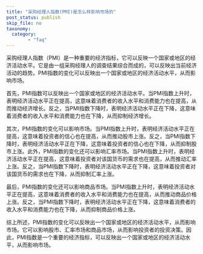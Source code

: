 ```yaml
---
title: "采购经理人指数(PMI)是怎么样影响市场的"
post_status: publish
skip_file: no
taxonomy:
  category:
        - "faq"
---
```


采购经理人指数（PMI）是一种重要的经济指标，它可以反映一个国家或地区的经济活动水平。它是由一组采购经理人的调查结果综合而成的，可以反映出当前经济活动的趋势。PMI指数的变化可以反映出一个国家或地区的经济活动水平，从而影响市场。

首先，PMI指数可以反映出一个国家或地区的经济活动水平。当PMI指数上升时，表明经济活动水平正在提高，这意味着消费者的收入水平和消费能力也在提高，从而推动经济增长。反之，当PMI指数下降时，表明经济活动水平正在下降，这意味着消费者的收入水平和消费能力也在下降，从而抑制经济增长。

其次，PMI指数的变化可以影响市场。当PMI指数上升时，表明经济活动水平正在提高，这意味着投资者的信心也在提高，从而推动股市上涨。反之，当PMI指数下降时，表明经济活动水平正在下降，这意味着投资者的信心也在下降，从而抑制股市上涨。此外，PMI指数的变化还可以影响汇率市场。当PMI指数上升时，表明经济活动水平正在提高，这意味着投资者对该国货币的需求也在提高，从而推动汇率上涨。反之，当PMI指数下降时，表明经济活动水平正在下降，这意味着投资者对该国货币的需求也在下降，从而抑制汇率上涨。

最后，PMI指数的变化还可以影响商品市场。当PMI指数上升时，表明经济活动水平正在提高，这意味着消费者的收入水平和消费能力也在提高，从而推动商品价格上涨。反之，当PMI指数下降时，表明经济活动水平正在下降，这意味着消费者的收入水平和消费能力也在下降，从而抑制商品价格上涨。

综上所述，PMI指数的变化可以反映出一个国家或地区的经济活动水平，从而影响市场。它可以影响股市、汇率市场和商品市场，从而影响投资者的投资决策。因此，PMI指数是一个重要的经济指标，可以反映出一个国家或地区的经济活动水平，从而影响市场。
